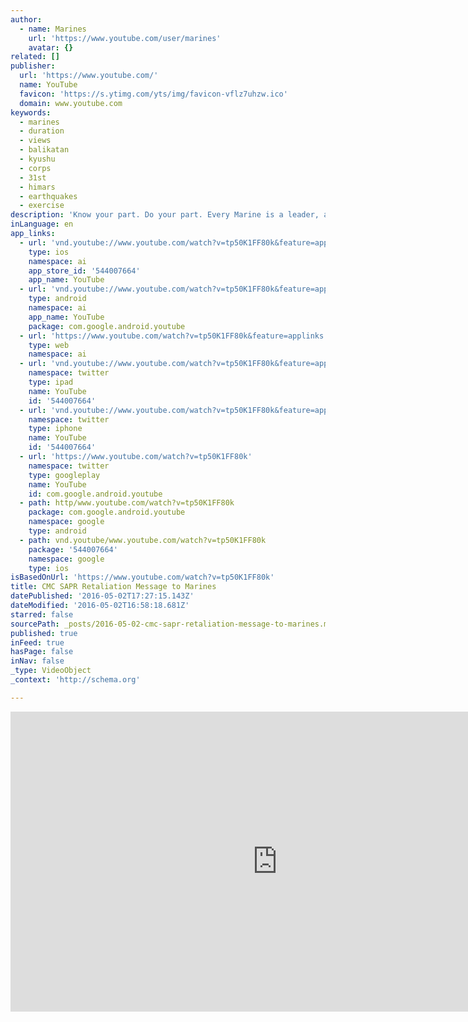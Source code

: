 ```yaml
---
author:
  - name: Marines
    url: 'https://www.youtube.com/user/marines'
    avatar: {}
related: []
publisher:
  url: 'https://www.youtube.com/'
  name: YouTube
  favicon: 'https://s.ytimg.com/yts/img/favicon-vflz7uhzw.ico'
  domain: www.youtube.com
keywords:
  - marines
  - duration
  - views
  - balikatan
  - kyushu
  - corps
  - 31st
  - himars
  - earthquakes
  - exercise
description: 'Know your part. Do your part. Every Marine is a leader, and leaders have a responsibility to stop and prevent retaliation. We must keep the faith of those we lead and serve with.'
inLanguage: en
app_links:
  - url: 'vnd.youtube://www.youtube.com/watch?v=tp50K1FF80k&feature=applinks'
    type: ios
    namespace: ai
    app_store_id: '544007664'
    app_name: YouTube
  - url: 'vnd.youtube://www.youtube.com/watch?v=tp50K1FF80k&feature=applinks'
    type: android
    namespace: ai
    app_name: YouTube
    package: com.google.android.youtube
  - url: 'https://www.youtube.com/watch?v=tp50K1FF80k&feature=applinks'
    type: web
    namespace: ai
  - url: 'vnd.youtube://www.youtube.com/watch?v=tp50K1FF80k&feature=applinks'
    namespace: twitter
    type: ipad
    name: YouTube
    id: '544007664'
  - url: 'vnd.youtube://www.youtube.com/watch?v=tp50K1FF80k&feature=applinks'
    namespace: twitter
    type: iphone
    name: YouTube
    id: '544007664'
  - url: 'https://www.youtube.com/watch?v=tp50K1FF80k'
    namespace: twitter
    type: googleplay
    name: YouTube
    id: com.google.android.youtube
  - path: http/www.youtube.com/watch?v=tp50K1FF80k
    package: com.google.android.youtube
    namespace: google
    type: android
  - path: vnd.youtube/www.youtube.com/watch?v=tp50K1FF80k
    package: '544007664'
    namespace: google
    type: ios
isBasedOnUrl: 'https://www.youtube.com/watch?v=tp50K1FF80k'
title: CMC SAPR Retaliation Message to Marines
datePublished: '2016-05-02T17:27:15.143Z'
dateModified: '2016-05-02T16:58:18.681Z'
starred: false
sourcePath: _posts/2016-05-02-cmc-sapr-retaliation-message-to-marines.md
published: true
inFeed: true
hasPage: false
inNav: false
_type: VideoObject
_context: 'http://schema.org'

---
```

<iframe src="https://cdn.embedly.com/widgets/media.html?src=https%3A%2F%2Fwww.youtube.com%2Fembed%2Ftp50K1FF80k%3Ffeature%3Doembed&amp;url=https%3A%2F%2Fwww.youtube.com%2Fwatch%3Fv%3Dtp50K1FF80k&amp;image=https%3A%2F%2Fi.ytimg.com%2Fvi%2Ftp50K1FF80k%2Fhqdefault.jpg&amp;key=b7d04c9b404c499eba89ee7072e1c4f7&amp;type=text%2Fhtml&amp;schema=youtube" width="854" height="480" scrolling="no" frameborder="0" allowfullscreen="" style=""></iframe>